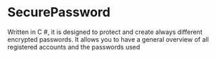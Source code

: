 # SecurePassword
 
Written in C #, it is designed to protect and create always different encrypted passwords. It allows you to have a general overview of all registered accounts and the passwords used
